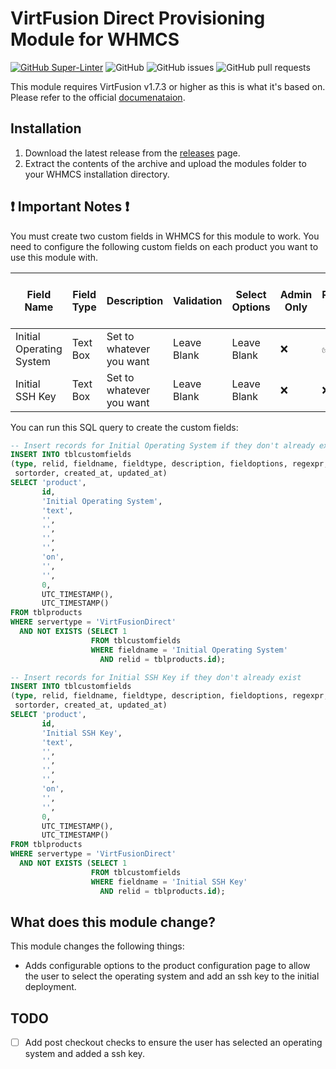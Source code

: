 # VirtFusion Direct Provisioning Module for WHMCS

[![GitHub Super-Linter](https://github.com/EZSCALE/virtfusion-whmcs-module/actions/workflows/publish-release.yml/badge.svg)](https://github.com/EZSCALE/virtfusion-whmcs-module/actions)
![GitHub](https://img.shields.io/github/license/EZSCALE/virtfusion-whmcs-module)
![GitHub issues](https://img.shields.io/github/issues/EZSCALE/virtfusion-whmcs-module)
![GitHub pull requests](https://img.shields.io/github/issues-pr/EZSCALE/virtfusion-whmcs-module)

This module requires VirtFusion v1.7.3 or higher as this is what it's based on. Please refer to the official [documenataion](https://docs.virtfusion.com/integrations/whmcs).

## Installation

1. Download the latest release from the [releases](https://github.com/EZSCALE/virtfusion-whmcs-module/releases) page.
2. Extract the contents of the archive and upload the modules folder to your WHMCS installation directory.

## :heavy_exclamation_mark: Important Notes :heavy_exclamation_mark:

You must create two custom fields in WHMCS for this module to work. You need to configure the following custom fields on
each product you want to use this module with.

| Field Name               | Field Type | Description              | Validation  | Select Options | Admin Only | Required Field     | Show on Order Form | Show on Invoice |
|--------------------------|------------|--------------------------|-------------|----------------|------------|--------------------|--------------------|-----------------|
| Initial Operating System | Text Box   | Set to whatever you want | Leave Blank | Leave Blank    | :x:        | :white_check_mark: | :white_check_mark: | :x:             |
| Initial SSH Key          | Text Box   | Set to whatever you want | Leave Blank | Leave Blank    | :x:        | :x:                | :white_check_mark: | :x:             |

You can run this SQL query to create the custom fields:

```sql
-- Insert records for Initial Operating System if they don't already exist
INSERT INTO tblcustomfields
(type, relid, fieldname, fieldtype, description, fieldoptions, regexpr, adminonly, required, showorder, showinvoice,
 sortorder, created_at, updated_at)
SELECT 'product',
       id,
       'Initial Operating System',
       'text',
       '',
       '',
       '',
       '',
       'on',
       '',
       '',
       0,
       UTC_TIMESTAMP(),
       UTC_TIMESTAMP()
FROM tblproducts
WHERE servertype = 'VirtFusionDirect'
  AND NOT EXISTS (SELECT 1
                  FROM tblcustomfields
                  WHERE fieldname = 'Initial Operating System'
                    AND relid = tblproducts.id);

-- Insert records for Initial SSH Key if they don't already exist
INSERT INTO tblcustomfields
(type, relid, fieldname, fieldtype, description, fieldoptions, regexpr, adminonly, required, showorder, showinvoice,
 sortorder, created_at, updated_at)
SELECT 'product',
       id,
       'Initial SSH Key',
       'text',
       '',
       '',
       '',
       '',
       'on',
       '',
       '',
       0,
       UTC_TIMESTAMP(),
       UTC_TIMESTAMP()
FROM tblproducts
WHERE servertype = 'VirtFusionDirect'
  AND NOT EXISTS (SELECT 1
                  FROM tblcustomfields
                  WHERE fieldname = 'Initial SSH Key'
                    AND relid = tblproducts.id);
```


## What does this module change?

This module changes the following things:

- Adds configurable options to the product configuration page to allow the user to select the operating system and add
  an ssh key to the initial deployment.

## TODO

- [ ] Add post checkout checks to ensure the user has selected an operating system and added a ssh key.